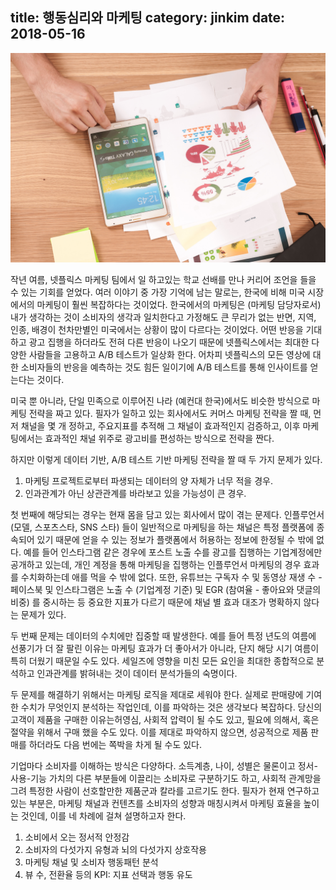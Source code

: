 title: 행동심리와 마케팅
category: jinkim
date: 2018-05-16
------------------------------------
![](./userdata/images/051618-1.jpg)

작년 여름, 넷플릭스 마케팅 팀에서 일 하고있는 학교 선배를 만나 커리어 조언을 들을 수 있는 기회를 얻었다. 
여러 이야기 중 가장 기억에 남는 말로는, 한국에 비해 미국 시장에서의 마케팅이 훨씬 복잡하다는 것이었다. 한국에서의 마케팅은 (마케팅 담당자로서) 내가 생각하는 것이 소비자의 생각과 일치한다고 가정해도 큰 무리가 없는 반면, 지역, 인종, 배경이 천차만별인 미국에서는 상황이 많이 다르다는 것이었다. 어떤 반응을 기대하고 광고 집행을 하더라도 전혀 다른 반응이 나오기 때문에 넷플릭스에서는 최대한 다양한 사람들을 고용하고 A/B 테스트가 일상화 한다. 어차피 넷플릭스의 모든 영상에 대한 소비자들의 반응을 예측하는 것도 힘든 일이기에 A/B 테스트를 통해 인사이트를 얻는다는 것이다.

미국 뿐 아니라, 단일 민족으로 이루어진 나라 (예컨대 한국)에서도 비슷한 방식으로 마케팅 전략을 짜고 있다. 필자가 일하고 있는 회사에서도 커머스 마케팅 전략을 짤 때, 먼저 채널을 몇 개 정하고, 주요지표를 추적해 그 채널이 효과적인지 검증하고, 이후 마케팅에서는 효과적인 채널 위주로 광고비를 편성하는 방식으로 전략을 짠다. 

하지만 이렇게 데이터 기반, A/B 테스트 기반 마케팅 전략을 짤 때 두 가지 문제가 있다.

1. 마케팅 프로젝트로부터 파생되는 데이터의 양 자체가 너무 적을 경우.
2. 인과관계가 아닌 상관관계를 바라보고 있을 가능성이 큰 경우.

첫 번째에 해당되는 경우는 현재 몸을 담고 있는 회사에서 많이 겪는 문제다. 인플루언서 (모델, 스포츠스타, SNS 스타) 들이 일반적으로 마케팅을 하는 채널은 특정 플랫폼에 종속되어 있기 때문에 얻을 수 있는 정보가 플랫폼에서 허용하는 정보에 한정될 수 밖에 없다. 예를 들어 인스타그램 같은 경우에 포스트 노출 수를 광고를 집행하는 기업계정에만 공개하고 있는데, 개인 계정을 통해 마케팅을 집행하는 인플루언서 마케팅의 경우 효과를 수치화하는데 애를 먹을 수 밖에 없다. 또한, 유튜브는 구독자 수 및 동영상 재생 수 - 페이스북 및 인스타그램은 노출 수 (기업계정 기준) 및 EGR (참여율 - 좋아요와 댓글의 비중) 를 중시하는 등 중요한 지표가 다르기 때문에 채널 별 효과 대조가 명확하지 않다는 문제가 있다. 

두 번째 문제는 데이터의 수치에만 집중할 때 발생한다. 예를 들어 특정 년도의 여름에 선풍기가 더 잘 팔린 이유는 마케팅 효과가 더 좋아서가 아니라, 단지 해당 시기 여름이 특히 더웠기 때문일 수도 있다. 세일즈에 영향을 미친 모든 요인을 최대한 종합적으로 분석하고 인과관계를 밝혀내는 것이 데이터 분석가들의 숙명이다. 

두 문제를 해결하기 위해서는 마케팅 로직을 제대로 세워야 한다. 실제로 판매량에 기여한 수치가 무엇인지 분석하는 작업인데, 이를 파악하는 것은 생각보다 복잡하다. 당신의 고객이 제품을 구매한 이유는허영심, 사회적 압력이 될 수도 있고, 필요에 의해서, 혹은 절약을 위해서 구매 했을 수도 있다. 이를 제대로 파악하지 않으면, 성공적으로 제품 판매를 하더라도 다음 번에는 쪽박을 차게 될 수도 있다.

기업마다 소비자를 이해하는 방식은 다양하다. 소득계층, 나이, 성별은 물론이고 정서-사용-기능 가치의 다른 부분들에 이끌리는 소비자로 구분하기도 하고, 사회적 관계망을 그려 특정한 사람이 선호할만한 제품군과 칼라를 고르기도 한다. 필자가 현재 연구하고 있는 부분은, 마케팅 채널과 컨텐츠를 소비자의 성향과 매칭시켜서 마케팅 효율을 높이는 것인데, 이를 네 차례에 걸쳐 설명하고자 한다.

1. 소비에서 오는 정서적 안정감
2. 소비자의 다섯가지 유형과 뇌의 다섯가지 상호작용
3. 마케팅 채널 및 소비자 행동패턴 분석
4. 뷰 수, 전환율 등의 KPI: 지표 선택과 행동 유도
